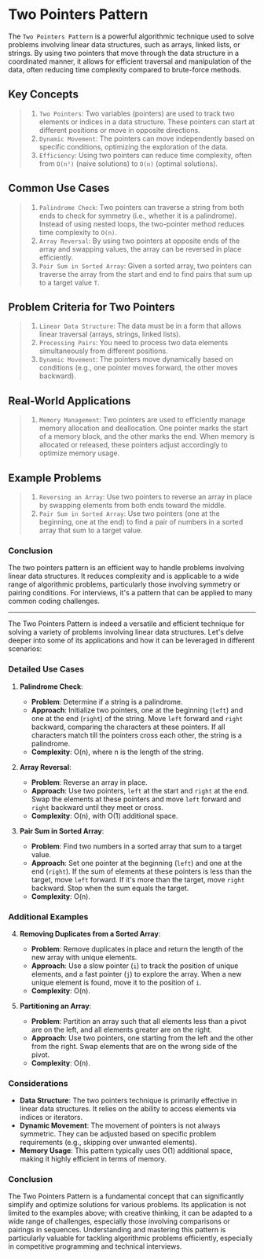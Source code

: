 # Two Pointers Pattern

The `Two Pointers Pattern` is a powerful algorithmic technique used to solve problems involving linear data structures, such as arrays, linked lists, or strings. By using two pointers that move through the data structure in a coordinated manner, it allows for efficient traversal and manipulation of the data, often reducing time complexity compared to brute-force methods.

## Key Concepts

> 1. `Two Pointers`: Two variables (pointers) are used to track two elements or indices in a data structure. These pointers can start at different positions or move in opposite directions.
> 1. `Dynamic Movement`: The pointers can move independently based on specific conditions, optimizing the exploration of the data.
> 1. `Efficiency`: Using two pointers can reduce time complexity, often from `O(n²)` (naive solutions) to `O(n)` (optimal solutions).

## Common Use Cases

> 1. `Palindrome Check`: Two pointers can traverse a string from both ends to check for symmetry (i.e., whether it is a palindrome). Instead of using nested loops, the two-pointer method reduces time complexity to `O(n)`.
> 1. `Array Reversal`: By using two pointers at opposite ends of the array and swapping values, the array can be reversed in place efficiently.
> 1. `Pair Sum in Sorted Array`: Given a sorted array, two pointers can traverse the array from the start and end to find pairs that sum up to a target value `T`.

## Problem Criteria for Two Pointers

> 1. `Linear Data Structure`: The data must be in a form that allows linear traversal (arrays, strings, linked lists).
> 1. `Processing Pairs`: You need to process two data elements simultaneously from different positions.
> 1. `Dynamic Movement`: The pointers move dynamically based on conditions (e.g., one pointer moves forward, the other moves backward).

## Real-World Applications

> 1. `Memory Management`: Two pointers are used to efficiently manage memory allocation and deallocation. One pointer marks the start of a memory block, and the other marks the end. When memory is allocated or released, these pointers adjust accordingly to optimize memory usage.

## Example Problems

> 1. `Reversing an Array`: Use two pointers to reverse an array in place by swapping elements from both ends toward the middle.
> 1. `Pair Sum in Sorted Array`: Use two pointers (one at the beginning, one at the end) to find a pair of numbers in a sorted array that sum to a target value.

### Conclusion

The two pointers pattern is an efficient way to handle problems involving linear data structures. It reduces complexity and is applicable to a wide range of algorithmic problems, particularly those involving symmetry or pairing conditions. For interviews, it's a pattern that can be applied to many common coding challenges.

---

The Two Pointers Pattern is indeed a versatile and efficient technique for solving a variety of problems involving linear data structures. Let's delve deeper into some of its applications and how it can be leveraged in different scenarios:  
   
### Detailed Use Cases  
   
1. **Palindrome Check**:  
   - **Problem**: Determine if a string is a palindrome.  
   - **Approach**: Initialize two pointers, one at the beginning (`left`) and one at the end (`right`) of the string. Move `left` forward and `right` backward, comparing the characters at these pointers. If all characters match till the pointers cross each other, the string is a palindrome.  
   - **Complexity**: O(n), where n is the length of the string.  
   
2. **Array Reversal**:  
   - **Problem**: Reverse an array in place.  
   - **Approach**: Use two pointers, `left` at the start and `right` at the end. Swap the elements at these pointers and move `left` forward and `right` backward until they meet or cross.  
   - **Complexity**: O(n), with O(1) additional space.  
   
3. **Pair Sum in Sorted Array**:  
   - **Problem**: Find two numbers in a sorted array that sum to a target value.  
   - **Approach**: Set one pointer at the beginning (`left`) and one at the end (`right`). If the sum of elements at these pointers is less than the target, move `left` forward. If it's more than the target, move `right` backward. Stop when the sum equals the target.  
   - **Complexity**: O(n).  
   
### Additional Examples  
   
4. **Removing Duplicates from a Sorted Array**:  
   - **Problem**: Remove duplicates in place and return the length of the new array with unique elements.  
   - **Approach**: Use a slow pointer (`i`) to track the position of unique elements, and a fast pointer (`j`) to explore the array. When a new unique element is found, move it to the position of `i`.  
   - **Complexity**: O(n).  
   
5. **Partitioning an Array**:  
   - **Problem**: Partition an array such that all elements less than a pivot are on the left, and all elements greater are on the right.  
   - **Approach**: Use two pointers, one starting from the left and the other from the right. Swap elements that are on the wrong side of the pivot.  
   - **Complexity**: O(n).  
   
### Considerations  
   
- **Data Structure**: The two pointers technique is primarily effective in linear data structures. It relies on the ability to access elements via indices or iterators.  
- **Dynamic Movement**: The movement of pointers is not always symmetric. They can be adjusted based on specific problem requirements (e.g., skipping over unwanted elements).  
- **Memory Usage**: This pattern typically uses O(1) additional space, making it highly efficient in terms of memory.  
   
### Conclusion  
   
The Two Pointers Pattern is a fundamental concept that can significantly simplify and optimize solutions for various problems. Its application is not limited to the examples above; with creative thinking, it can be adapted to a wide range of challenges, especially those involving comparisons or pairings in sequences. Understanding and mastering this pattern is particularly valuable for tackling algorithmic problems efficiently, especially in competitive programming and technical interviews.
